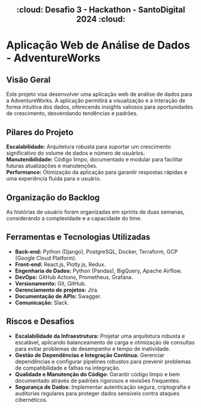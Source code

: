 <h2 align="center"> :cloud: Desafio 3 - Hackathon - SantoDigital 2024 :cloud:</h2>

# Aplicação Web de Análise de Dados - AdventureWorks

## Visão Geral
Este projeto visa desenvolver uma aplicação web de análise de dados para a AdventureWorks. A aplicação permitirá a visualização e a interação de forma intuitiva dos dados, oferecendo insights valiosos para oportunidades de crescimento, desvendando tendências e padrões.

## Pilares do Projeto
**Escalabilidade:** Arquitetura robusta para suportar um crescimento significativo do volume de dados e número de usuários.\
**Manutenibilidade:** Código limpo, documentado e modular para facilitar futuras atualizações e manutenções.\
**Performance:** Otimização da aplicação para garantir respostas rápidas e uma experiência fluida para o usuário.

## Organização do Backlog
As histórias de usuário foram organizadas em sprints de duas semanas, considerando a complexidade e a capacidade do time. 

## Ferramentas e Tecnologias Utilizadas
- **Back-end:** Python (Django), PostgreSQL, Docker, Terraform, GCP (Google Cloud Platform).
- **Front-end:** React.js, Plotly.js, Redux.
- **Engenharia de Dados:** Python (Pandas), BigQuery, Apache Airflow.
- **DevOps:** GitHub Actions, Prometheus, Grafana.
- **Versionamento:** Git, GitHub.
- **Gerenciamento de projetos:** Jira.
- **Documentação de APIs:** Swagger.
- **Comunicação:** Slack.

## Riscos e Desafios
- **Escalabilidade da Infraestrutura:** Projetar uma arquitetura robusta e escalável, aplicando balanceamento de carga e otimização de consultas para evitar problemas de desempenho e tempo de inatividade.
- **Gestão de Dependências e Integração Contínua:** Gerenciar dependências e configurar pipelines robustos para prevenir problemas de compatibilidade e falhas na integração.
- **Qualidade e Manutenção do Código:** Garantir código limpo e bem documentado através de padrões rigorosos e revisões frequentes.
- **Segurança de Dados:** Implementar autenticação segura, criptografia e auditorias regulares para proteger dados sensíveis contra ataques cibernéticos.

